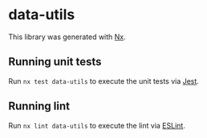 # data-utils

This library was generated with [Nx](https://nx.dev).

## Running unit tests

Run `nx test data-utils` to execute the unit tests via [Jest](https://jestjs.io).

## Running lint

Run `nx lint data-utils` to execute the lint via [ESLint](https://eslint.org/).

